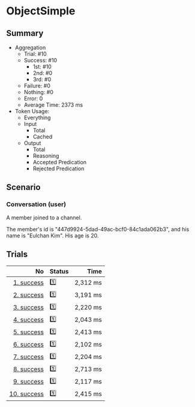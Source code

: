 # ObjectSimple
## Summary
  - Aggregation
    - Trial: #10
    - Success: #10
      - 1st: #10
      - 2nd: #0
      - 3rd: #0
    - Failure: #0
    - Nothing: #0
    - Error: 0
    - Average Time: 2373 ms
  - Token Usage:
    - Everything
    - Input
      - Total
      - Cached
    - Output
      - Total
      - Reasoning
      - Accepted Predication
      - Rejected Predication

## Scenario
### Conversation (user)
A member joined to a channel.

The member's id is "447d9924-5dad-49ac-bcf0-84c1ada062b3",
and his name is "Eulchan Kim". His age is 20.

## Trials
No | Status | Time
---:|:-------|------:
[1. success](./trials/1.success.json) | 1️⃣ | 2,312 ms
[2. success](./trials/2.success.json) | 1️⃣ | 3,191 ms
[3. success](./trials/3.success.json) | 1️⃣ | 2,220 ms
[4. success](./trials/4.success.json) | 1️⃣ | 2,043 ms
[5. success](./trials/5.success.json) | 1️⃣ | 2,413 ms
[6. success](./trials/6.success.json) | 1️⃣ | 2,102 ms
[7. success](./trials/7.success.json) | 1️⃣ | 2,204 ms
[8. success](./trials/8.success.json) | 1️⃣ | 2,713 ms
[9. success](./trials/9.success.json) | 1️⃣ | 2,117 ms
[10. success](./trials/10.success.json) | 1️⃣ | 2,415 ms